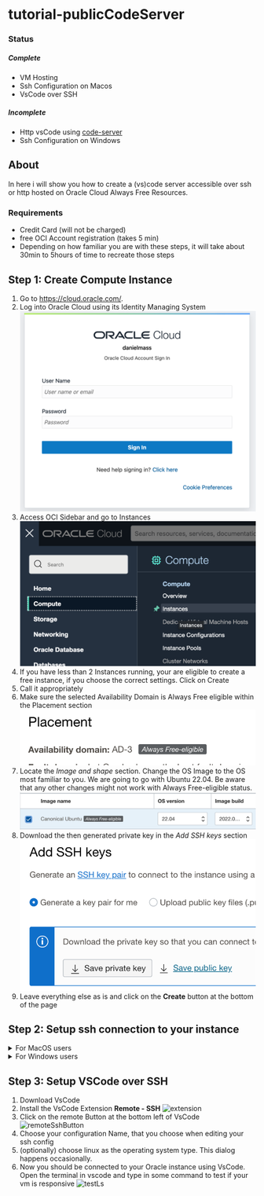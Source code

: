 # tutorial-publicCodeServer

### Status

##### Complete

- VM Hosting
- Ssh Configuration on Macos
- VsCode over SSH

##### Incomplete

- Http vsCode using [code-server](https://github.com/coder/code-server)
- Ssh Configuration on Windows

## About

In here i will show you how to create a (vs)code server accessible over ssh or http hosted on Oracle Cloud Always Free Resources.

### Requirements

- Credit Card (will not be charged)
- free OCI Account registration (takes 5 min)
- Depending on how familiar you are with these steps, it will take about 30min to 5hours of time to recreate those steps

## Step 1: Create Compute Instance

1. Go to https://cloud.oracle.com/.
2. Log into Oracle Cloud using its Identity Managing System ![login image](/media/login.png)
3. Access OCI Sidebar and go to Instances ![sidebar](/media/ociSidebar.png)
4. If you have less than 2 Instances running, your are eligible to create a free instance, if you choose the correct settings. Click on Create
5. Call it appropriately
6. Make sure the selected Availability Domain is Always Free eligible within the Placement section ![availability domain](/media/availabilityDomain.png)
7. Locate the _Image and shape_ section. Change the OS Image to the OS most familiar to you. We are going to go with Ubuntu 22.04. Be aware that any other changes might not work with Always Free-eligible status. ![platformImage](/media/platformImage.png)
8. Download the then generated private key in the _Add SSH keys_ section
   ![download key](/media/downloadKey.png)
9. Leave everything else as is and click on the **Create** button at the bottom of the page

## Step 2: Setup ssh connection to your instance

<details>
  <summary>For MacOS users</summary>
  
  1. Deposit the private key file in 
  ```~/.ssh/```
  2. Change Permissions in order to use your private key when connecting via ssh
  ```chmod 400 ~/.ssh/yourKeyFileName.key```
  2. Edit your ssh config file located at 
  ```code ~/.ssh/config```
  3. Fetch your instances public IP from Oracle Cloud Infrastructure ![fetchPublicIP](/media/fetchPublicIP.png)
  4. Add the follwing lines to your config
  ```
  Host *callMeWhatever*
    HostName *insert ip here*
    User ubuntu
    IdentityFile /Users/*username*/.ssh/*keyFileName*.key
  ```

5. Connect to your host like this:
   ![selfSignedCertificate](/media/selfSignedCertificate.png)
   You will need to type _yes_ in order to accept, that your VM is currently using a self signed certificate to identify itself. At this point you should be connected to your instance.

</details>

<details>
  <summary>For Windows users</summary>

1. Deposit the private key file in
   `C:\<Users in your language>\<Your username>\.ssh\`
2. Edit your ssh config file located at
   `code C:\<Users in your language>\<Your username>\.ssh\config`
3. Fetch your instances public IP from Oracle Cloud Infrastructure ![fetchPublicIP](/media/fetchPublicIP.png)
4. Add the follwing lines to your config

```
Host *callMeWhatever*
  HostName *insert ip here*
  User ubuntu
  IdentityFile C:\<Users in your language>\<Your username>\.ssh\*keyFileName*.key
```

5. Connect to your host like this:
![selfSignedCertificate](/media/windowsSSh.png)
You will need to type _yes_ in order to accept, that your VM is currently using a self signed certificate to identify itself. At this point you should be connected to your instance.
</details>

## Step 3: Setup VSCode over SSH

1. Download VsCode
2. Install the VsCode Extension **Remote - SSH**
   ![extension](/media/extension.png)
3. Click on the remote Button at the bottom left of VsCode
   ![remoteSshButton](/media/RemoteSshButton.png)
4. Choose your configuration Name, that you choose when editing your ssh config
5. (optionally) choose linux as the operating system type. This dialog happens occasionally.
6. Now you should be connected to your Oracle instance using VsCode. Open the terminal in vscode and type in some command to test if your vm is responsive
   ![testLs](/media/testLs.png)
